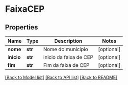 # FaixaCEP

## Properties
Name | Type | Description | Notes
------------ | ------------- | ------------- | -------------
**nome** | **str** | Nome do municipio | [optional] 
**inicio** | **str** | inicio da faixa de CEP | [optional] 
**fim** | **str** | Fim da faixa de CEP | [optional] 

[[Back to Model list]](../README.md#documentation-for-models) [[Back to API list]](../README.md#documentation-for-api-endpoints) [[Back to README]](../README.md)


